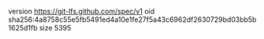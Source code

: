 version https://git-lfs.github.com/spec/v1
oid sha256:4a8758c55e5fb5491ed4a10e1fe27f5a43c6962df2630729bd03bb5b1625d1fb
size 5395
